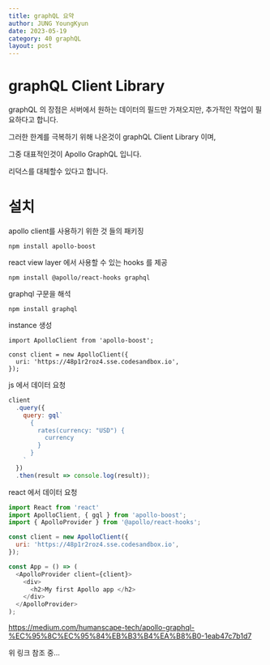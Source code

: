 ```yaml
---
title: graphQL 요약
author: JUNG YoungKyun
date: 2023-05-19
category: 40 graphQL
layout: post
---
```


# graphQL Client Library
graphQL 의 장점은 서버에서 원하는 데이터의 필드만 가져오지만, 추가적인 작업이 필요하다고 합니다.

그러한 한계를 극복하기 위해 나온것이 graphQL Client Library 이며,

그중 대표적인것이 Apollo GraphQL 입니다.

리덕스를 대체할수 있다고 합니다.

# 설치

apollo client를 사용하기 위한 것 들의 패키징

```
npm install apollo-boost
```

react view layer 에서 사용할 수 있는 hooks 를 제공

```
npm install @apollo/react-hooks graphql
```

graphql 구문을 해석

```
npm install graphql
```

instance 생성

```
import ApolloClient from 'apollo-boost';

const client = new ApolloClient({
  uri: 'https://48p1r2roz4.sse.codesandbox.io',
});
```

js 에서 데이터 요청

```javascript
client
  .query({
    query: gql`
      {
        rates(currency: "USD") {
          currency
        }
      }
    `
  })
  .then(result => console.log(result));
```

react 에서 데이터 요청
```javascript
import React from 'react'
import ApolloClient, { gql } from 'apollo-boost';
import { ApolloProvider } from '@apollo/react-hooks';

const client = new ApolloClient({
  uri: 'https://48p1r2roz4.sse.codesandbox.io',
});

const App = () => (
  <ApolloProvider client={client}>
    <div>
      <h2>My first Apollo app </h2>
    </div>
  </ApolloProvider>
);
```

https://medium.com/humanscape-tech/apollo-graphql-%EC%95%8C%EC%95%84%EB%B3%B4%EA%B8%B0-1eab47c7b1d7

위 링크 참조 중...
